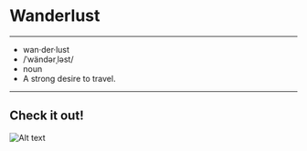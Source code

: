 # Wanderlust

---
* wan·der·lust
* /ˈwändərˌləst/
* noun
* A strong desire to travel.
---


## Check it out!

![Alt text](../images/readmeSS.png?raw=true)
